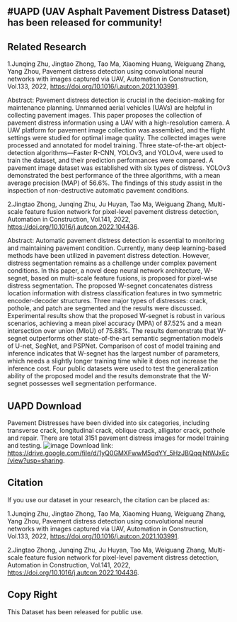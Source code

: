 #UAPD (UAV Asphalt Pavement Distress Dataset) has been released for community!
------------------------------------------------------
Related Research
------------------------------------------------------
1.Junqing Zhu, Jingtao Zhong, Tao Ma, Xiaoming Huang, Weiguang Zhang, Yang Zhou, Pavement distress detection using convolutional neural networks with images captured via UAV, Automation in Construction, Vol.133, 2022, https://doi.org/10.1016/j.autcon.2021.103991.

Abstract: Pavement distress detection is crucial in the decision-making for maintenance planning. Unmanned aerial vehicles
(UAVs) are helpful in collecting pavement images. This paper proposes the collection of pavement distress
information using a UAV with a high-resolution camera. A UAV platform for pavement image collection was
assembled, and the flight settings were studied for optimal image quality. The collected images were processed
and annotated for model training. Three state-of-the-art object-detection algorithms—Faster R-CNN, YOLOv3,
and YOLOv4, were used to train the dataset, and their prediction performances were compared. A pavement
image dataset was established with six types of distress. YOLOv3 demonstrated the best performance of the three
algorithms, with a mean average precision (MAP) of 56.6%. The findings of this study assist in the inspection of
non-destructive automatic pavement conditions.

2.Jingtao Zhong, Junqing Zhu, Ju Huyan, Tao Ma, Weiguang Zhang, Multi-scale feature fusion network for pixel-level pavement distress detection, Automation in Construction, Vol.141, 2022, https://doi.org/10.1016/j.autcon.2022.104436.

Abstract: Automatic pavement distress detection is essential to monitoring and maintaining pavement condition.
Currently, many deep learning-based methods have been utilized in pavement distress detection. However,
distress segmentation remains as a challenge under complex pavement conditions. In this paper, a novel deep
neural network architecture, W-segnet, based on multi-scale feature fusions, is proposed for pixel-wise distress
segmentation. The proposed W-segnet concatenates distress location information with distress classification
features in two symmetric encoder-decoder structures. Three major types of distresses: crack, pothole, and patch
are segmented and the results were discussed. Experimental results show that the proposed W-segnet is robust in
various scenarios, achieving a mean pixel accuracy (MPA) of 87.52% and a mean intersection over union (MIoU)
of 75.88%. The results demonstrate that W-segnet outperforms other state-of-the-art semantic segmentation
models of U-net, SegNet, and PSPNet. Comparison of cost of model training and inference indicates that W-segnet
has the largest number of parameters, which needs a slightly longer training time while it does not increase the
inference cost. Four public datasets were used to test the generalization ability of the proposed model and the
results demonstrate that the W-segnet possesses well segmentation performance.

UAPD Download
----------
Pavement Distresses have been divided into six categories, including transverse crack, longitudinal crack, oblique crack, alligator crack, pothole and repair. There are total 3151 pavement distress images for model training and testing.
![image](https://user-images.githubusercontent.com/74219767/184716090-adc08964-57f2-48ec-bbf8-5a424dfc2b0f.png)
Download link: https://drive.google.com/file/d/1yQ0GMXFwwM5qdYY_5HzJBQqqjNtWJxEc/view?usp=sharing.

Citation
----------
If you use our dataset in your research, the citation can be placed as:

1.Junqing Zhu, Jingtao Zhong, Tao Ma, Xiaoming Huang, Weiguang Zhang, Yang Zhou, Pavement distress detection using convolutional neural networks with images captured via UAV, Automation in Construction, Vol.133, 2022, https://doi.org/10.1016/j.autcon.2021.103991.

2.Jingtao Zhong, Junqing Zhu, Ju Huyan, Tao Ma, Weiguang Zhang, Multi-scale feature fusion network for pixel-level pavement distress detection, Automation in Construction, Vol.141, 2022, https://doi.org/10.1016/j.autcon.2022.104436.

Copy Right
----------
This Dataset has been released for public use.
